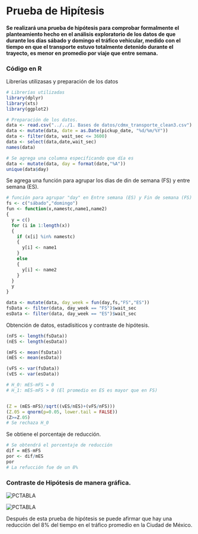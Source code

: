 # Prueba de Hipítesis
#### Se realizará una prueba de hipótesis para comprobar formalmente el planteamiento hecho en el análisis exploratorio de los datos de que durante los días sábado y domingo el tráfico vehicular, medido con el tiempo en que el transporte estuvo totalmente detenido durante el trayecto, es menor en promedio por viaje que entre semana.

### Código en R

Librerías utilizasas y preparación de los datos
```R
# Librerías utilizadas
library(dplyr)
library(xts)
library(ggplot2)

# Preparación de los datos.
data <- read.csv("../../1. Bases de datos/cdmx_transporte_clean3.csv")
data <- mutate(data, date = as.Date(pickup_date, "%d/%m/%Y"))
data <- filter(data, wait_sec <= 3600)
data <- select(data,date,wait_sec)
names(data)

# Se agrega una columna especificando que día es
data <- mutate(data, day = format(date,"%A"))
unique(data$day)

```
Se agrega una función para agrupar los dias de din de semana (FS) y entre semana (ES).
```R
# función para agrupar "day" en Entre semana (ES) y Fin de semana (FS)
fs <- c("sábado","domingo")
fun <- function(x,namestc,name1,name2)
{
  y = c()
  for (i in 1:length(x))
  {
    if (x[i] %in% namestc)
    {
      y[i] <- name1
    }
    else
    {
      y[i] <- name2
    }
  }
  y
}

data <- mutate(data, day_week = fun(day,fs,"FS","ES"))
fsData <- filter(data, day_week == "FS")$wait_sec
esData <- filter(data, day_week == "ES")$wait_sec
```

Obtención de datos, estadísiticos y contraste de hipótesis.
```R
(nFS <- length(fsData))
(nES <- length(esData))

(mFS <- mean(fsData))
(mES <- mean(esData))

(vFS <- var(fsData))
(vES <- var(esData))

# H_0: mES-mFS = 0
# H_1: mES-mFS > 0 (El promedio en ES es mayor que en FS)


(Z = (mES-mFS)/sqrt((vES/nES)+(vFS/nFS)))
(Z.05 = qnorm(p=0.05, lower.tail = FALSE))
(Z>=Z.05)
# Se rechaza H_0
```
Se obtiene el porcentaje de reducción.
```R
# Se obtendrá el porcentaje de reducción
dif = mES-mFS
por <- dif/mES
por
# La refucción fue de un 8%
```
### Contraste de Hipótesis de manera gráfica.

![PCTABLA](https://github.com/CristopherCano/Proyecto_R_Transporte_CDMX/blob/main/5.%20An%C3%A1lisis%20estadistico/Reducci%C3%B3n%20Tiempo%20Detenido%20Por%20D%C3%ADas/Datos.png)

![PCTABLA](https://github.com/CristopherCano/Proyecto_R_Transporte_CDMX/blob/main/5.%20An%C3%A1lisis%20estadistico/Reducci%C3%B3n%20Tiempo%20Detenido%20Por%20D%C3%ADas/Contraste.png)

Después de esta prueba de hipótesis se puede afirmar que hay una reducción del 8% del tiempo en el tráfico promedio en la Ciudad de México.























